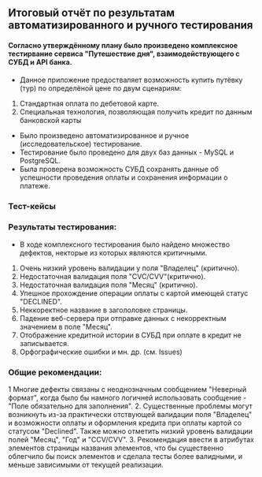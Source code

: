 ## Итоговый отчёт по результатам автоматизированного и ручного тестирования
#### Согласно утверждённому плану было произведено комплексное тестирвание сервиса "Путешествие дня", взаимодействующего с СУБД и API банка. 
- Данное приложение предостваляет возможность купить путёвку (тур) по определёной цене по двум сценариям:
1. Стандартная оплата по дебетовой карте.
2. Специальная технология, позволяющая получить кредит по данным банковской карты
- Было произведено автоматизированное и ручное (исследовательское) тестирование.
- Тестирование было проведено для двух баз данных - MySQL и PostgreSQL.
- Была проверена возможность СУБД сохранять данные об успешности проведения оплаты и сохранения информации о платеже.
### Тест-кейсы








### Результаты тестирования:
- В ходе комплексного тестирования было найдено множество дефектов, некторые из которых являются критичными.
1) Очень низкий уровень валидации у поля "Владелец" (критично). 
2) Недостаточная валидация поля "CVC/CVV"(критично).
3) Недостаточная валидация поля "Месяц" (критично).
4) Упешное прохождение операции оплаты с картой имеющей статус "DECLINED".
5) Неккоректное название в загололовке страницы.
6) Падение веб-сервера при отправке данных с некорректным значением в поле "Месяц".
7) Отображение кредитной истории в СУБД при оплате в кредит не записывается.
8) Орфографические ошибки и мн. др. (см. Issues)
### Общие рекомендации:
1  Многие дефекты связаны с неоднозначным сообщением "Неверный формат", когда было бы намного логичней использовать сообщение -"Поле обязательно для заполнения".
2. Существенные проблемы могут возникнуть из-за практически отствующей валидации поля "Владелец" и возможности оплаты и оформления кредита при оплаты картой со статусом "Declined". Также можно отметить низкий уровень валидации полей "Месяц", "Год" и "CCV/CVV".
3. Рекомендация ввести в атрибутах элементов страницы названия элементов, что бы существенно облегчило бы поиск элементов и сделала тесты более валидными, и меньше зависимыми от текущей реализации.
